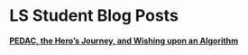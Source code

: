 # LS Student Blog Posts

[****PEDAC, the Hero’s Journey, and Wishing upon an Algorithm****](LS%20Student%20Blog%20Posts%2081a6d65464074e0dbfe288cb0cb6dcbb/PEDAC,%20the%20Hero%E2%80%99s%20Journey,%20and%20Wishing%20upon%20an%20Alg%201ed90acff57f443cadce3ab74dfa3b27.md)